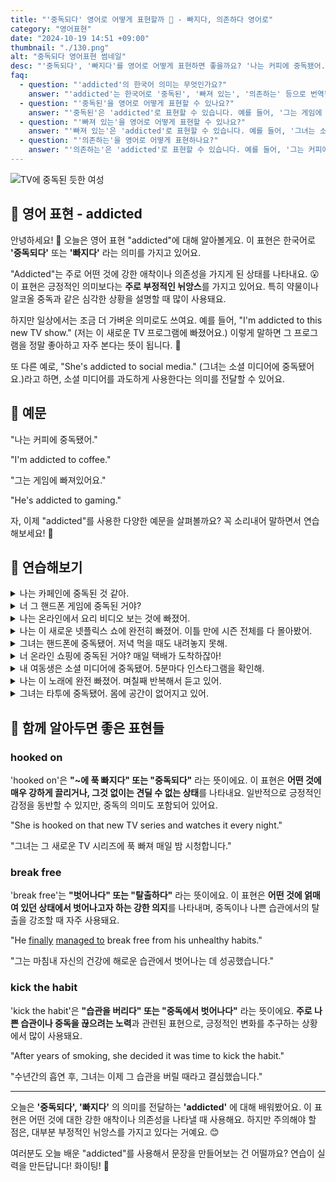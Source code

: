 ```yaml
---
title: "'중독되다' 영어로 어떻게 표현할까 🤯 - 빠지다, 의존하다 영어로"
category: "영어표현"
date: "2024-10-19 14:51 +09:00"
thumbnail: "./130.png"
alt: "중독되다 영어표현 썸네일"
desc: "'중독되다', '빠지다'를 영어로 어떻게 표현하면 좋을까요? '나는 커피에 중독됐어.', '그는 게임에 빠져있어요.' 등을 영어로 표현하는 법을 배워봅시다. 다양한 예문을 통해서 연습하고 본인의 표현으로 만들어 보세요."
faq:
  - question: "'addicted'의 한국어 의미는 무엇인가요?"
    answer: "'addicted'는 한국어로 '중독된', '빠져 있는', '의존하는' 등으로 번역될 수 있습니다. 주로 어떤 것에 지나치게 의존하거나 몰두하는 상태를 나타냅니다."
  - question: "'중독된'을 영어로 어떻게 표현할 수 있나요?"
    answer: "'중독된'은 'addicted'로 표현할 수 있습니다. 예를 들어, '그는 게임에 중독되어 있다'는 'He is addicted to gaming'으로 말할 수 있습니다."
  - question: "'빠져 있는'을 영어로 어떻게 표현할 수 있나요?"
    answer: "'빠져 있는'은 'addicted'로 표현할 수 있습니다. 예를 들어, '그녀는 소설에 빠져 있다'는 'She is addicted to novels'로 말할 수 있습니다."
  - question: "'의존하는'을 영어로 어떻게 표현하나요?"
    answer: "'의존하는'은 'addicted'로 표현할 수 있습니다. 예를 들어, '그는 커피에 의존하고 있다'는 'He is addicted to coffee'로 표현할 수 있습니다."
---
```


![TV에 중독된 듯한 여성](./130-1.jpg)

## 🌟 영어 표현 - addicted

안녕하세요! 👋 오늘은 영어 표현 "addicted"에 대해 알아볼게요. 이 표현은 한국어로 **'중독되다'** 또는 **'빠지다'** 라는 의미를 가지고 있어요.

"Addicted"는 주로 어떤 것에 강한 애착이나 의존성을 가지게 된 상태를 나타내요. 😮 이 표현은 긍정적인 의미보다는 **주로 부정적인 뉘앙스**를 가지고 있어요. 특히 약물이나 알코올 중독과 같은 심각한 상황을 설명할 때 많이 사용돼요.

하지만 일상에서는 조금 더 가벼운 의미로도 쓰여요. 예를 들어, "I'm addicted to this new TV show." (저는 이 새로운 TV 프로그램에 빠졌어요.) 이렇게 말하면 그 프로그램을 정말 좋아하고 자주 본다는 뜻이 됩니다. 🤩

또 다른 예로, "She's addicted to social media." (그녀는 소셜 미디어에 중독됐어요.)라고 하면, 소셜 미디어를 과도하게 사용한다는 의미를 전달할 수 있어요.

<script async src="https://pagead2.googlesyndication.com/pagead/js/adsbygoogle.js?client=ca-pub-1465612013356152"
     crossorigin="anonymous"></script>
<!-- engple-horizontal-ad -->

<ins class="adsbygoogle"
     style="display:block"
     data-ad-client="ca-pub-1465612013356152"
     data-ad-slot="2106896038"
     data-ad-format="auto"
     data-full-width-responsive="true"></ins>

<script>
     (adsbygoogle = window.adsbygoogle || []).push({});
</script>

## 📖 예문

"나는 커피에 중독됐어."

"I'm addicted to coffee."

"그는 게임에 빠져있어요."

"He's addicted to gaming."

자, 이제 "addicted"를 사용한 다양한 예문을 살펴볼까요? 꼭 소리내어 말하면서 연습해보세요! 🚀

## 💬 연습해보기

<details>
<summary>나는 카페인에 중독된 것 같아.</summary>
<span>I think I'm addicted to caffeine. </span>
</details>

<details>
<summary>너 그 핸드폰 게임에 중독된 거야? </summary>
<span>Are you addicted to that game on your phone?</span>
</details>

<details>
<summary>나는 온라인에서 요리 비디오 보는 것에 빠졌어.</summary>
<span>I'm addicted to watching cooking videos online.</span>
</details>

<details>
<summary>나는 이 새로운 넷플릭스 쇼에 완전히 빠졌어. 이틀 만에 시즌 전체를 다 몰아봤어.</summary>
<span>I'm totally addicted to this new Netflix show. I <a href="/blog/in-english/071.binge-watch/">binge-watched</a> the entire season in two days.</span>
</details>

<details>
<summary>그녀는 핸드폰에 중독됐어. 저녁 먹을 때도 내려놓지 못해.</summary>
<span>She's addicted to her phone. She can't even put it down during dinner.</span>
</details>

<details>
<summary>너 온라인 쇼핑에 중독된 거야? 매일 택배가 도착하잖아!</summary>
<span>Are you addicted to online shopping? Your packages arrive every day!</span>
</details>

<details>
<summary>내 여동생은 소셜 미디어에 중독됐어. 5분마다 인스타그램을 확인해.</summary>
<span>My sister's addicted to social media. She checks Instagram like every five minutes.</span>
</details>

<details>
<summary>나는 이 노래에 완전 빠졌어. 며칠째 반복해서 듣고 있어.</summary>
<span>I'm so addicted to this song. I've had it on repeat for days.</span>
</details>

<details>
<summary>그녀는 타투에 중독됐어. 몸에 공간이 없어지고 있어.</summary>
<span>She's addicted to getting tattoos. She's <a href="/blog/in-english/340.run-out-of/">running out of</a> space on her body.</span>
</details>

## 🤝 함께 알아두면 좋은 표현들

### hooked on

'hooked on'은 **"~에 푹 빠지다" 또는 "중독되다"** 라는 뜻이에요. 이 표현은 **어떤 것에 매우 강하게 끌리거나, 그것 없이는 견딜 수 없는 상태**를 나타내요. 일반적으로 긍정적인 감정을 동반할 수 있지만, 중독의 의미도 포함되어 있어요.

"She is hooked on that new TV series and watches it every night."

"그녀는 그 새로운 TV 시리즈에 푹 빠져 매일 밤 시청합니다."

### break free

'break free'는 **"벗어나다" 또는 "탈출하다"** 라는 뜻이에요. 이 표현은 **어떤 것에 얽매여 있던 상태에서 벗어나고자 하는 강한 의지**를 나타내며, 중독이나 나쁜 습관에서의 탈출을 강조할 때 자주 사용돼요.

"He [finally](/blog/in-english/182.finally/) [managed to](/blog/in-english/175.manage-to/) break free from his unhealthy habits."

"그는 마침내 자신의 건강에 해로운 습관에서 벗어나는 데 성공했습니다."

### kick the habit

'kick the habit'은 **"습관을 버리다" 또는 "중독에서 벗어나다"** 라는 뜻이에요. **주로 나쁜 습관이나 중독을 끊으려는 노력**과 관련된 표현으로, 긍정적인 변화를 추구하는 상황에서 많이 사용돼요.

"After years of smoking, she decided it was time to kick the habit."

"수년간의 흡연 후, 그녀는 이제 그 습관을 버릴 때라고 결심했습니다."

---

오늘은 **'중독되다', '빠지다'** 의 의미를 전달하는 **'addicted'** 에 대해 배워봤어요. 이 표현은 어떤 것에 대한 강한 애착이나 의존성을 나타낼 때 사용해요. 하지만 주의해야 할 점은, 대부분 부정적인 뉘앙스를 가지고 있다는 거예요. 😊

여러분도 오늘 배운 "addicted"를 사용해서 문장을 만들어보는 건 어떨까요? 연습이 실력을 만든답니다! 화이팅! 💪
